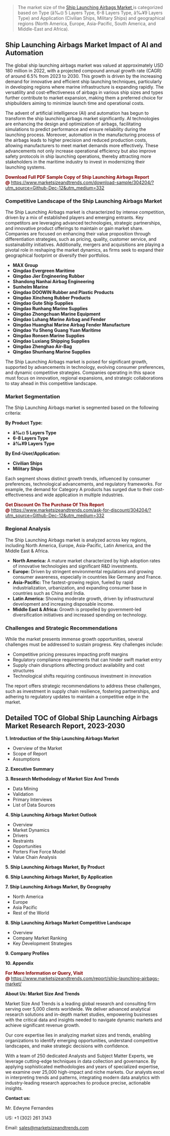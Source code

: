 <blockquote><p>The market size of the <a href="https://www.marketsizeandtrends.com/download-sample/304204/?utm_source=Github-Dec-12&amp;utm_medium=332" target="_blank">Ship Launching Airbags Market </a>is categorized based on Type (â‰¤ 5 Layers Type, 6-8 Layers Type, â‰¥9 Layers Type) and Application (Civilian Ships, Military Ships) and geographical regions (North America, Europe, Asia-Pacific, South America, and Middle-East and Africa).</p></blockquote><p><h2>Ship Launching Airbags Market Impact of AI and Automation</h2><p>The global ship launching airbags market was valued at approximately USD 180 million in 2022, with a projected compound annual growth rate (CAGR) of around 6.5% from 2023 to 2030. This growth is driven by the increasing demand for innovative and efficient ship launching techniques, particularly in developing regions where marine infrastructure is expanding rapidly. The versatility and cost-effectiveness of airbags in various ship sizes and types further contribute to market expansion, making them a preferred choice for shipbuilders aiming to minimize launch time and operational costs.</p><p>The advent of artificial intelligence (AI) and automation has begun to transform the ship launching airbags market significantly. AI technologies are enhancing the design and optimization of airbags, facilitating simulations to predict performance and ensure reliability during the launching process. Moreover, automation in the manufacturing process of the airbags leads to higher precision and reduced production costs, allowing manufacturers to meet market demands more effectively. These advancements not only increase operational efficiency but also improve safety protocols in ship launching operations, thereby attracting more stakeholders in the maritime industry to invest in modernizing their launching systems.</p></p><p><strong><span style="color: #800000;">Download Full PDF Sample Copy of Ship Launching Airbags Report @</span>&nbsp;</strong><a href="https://www.marketsizeandtrends.com/download-sample/304204/?utm_source=Github-Dec-12&amp;utm_medium=332">https://www.marketsizeandtrends.com/download-sample/304204/?utm_source=Github-Dec-12&amp;utm_medium=332</a></p><h3>Competitive Landscape of the Ship Launching Airbags Market</h3><p>The Ship Launching Airbags market is characterized by intense competition, driven by a mix of established players and emerging entrants. Key competitors are leveraging advanced technologies, strategic partnerships, and innovative product offerings to maintain or gain market share. Companies are focused on enhancing their value proposition through differentiation strategies, such as pricing, quality, customer service, and sustainability initiatives. Additionally, mergers and acquisitions are playing a pivotal role in reshaping the market dynamics, as firms seek to expand their geographical footprint or diversify their portfolios.</p><p><strong><p><ul><li>MAX Group </li><li> Qingdao Evergreen Maritime </li><li> Qingdao Jier Engineering Rubber </li><li> Shandong Nanhai Airbag Engineering </li><li> Sunhelm Marine </li><li> Qingdao DOOWIN Rubber and Plastic Products </li><li> Qingdao Xincheng Rubber Products </li><li> Qingdao Gute Ship Supplies </li><li> Qingdao Runhang Marine Supplies </li><li> Qingdao Zhongchuan Marine Equipment </li><li> Qingdao Luhang Marine Airbag and Fender </li><li> Qingdao Huanghai Marine Airbag Fender Manufacture </li><li> Qingdao Yu Sheng Guang Yuan Maritime </li><li> Qingdao Ronsen Marine Supplies </li><li> Qingdao Luxiang Shipping Supplies </li><li> Qingdao Zhenghao Air-Bag </li><li> Qingdao Shunhang Marine Supplies</p></li></ul></p></strong></p><p>The Ship Launching Airbags market is poised for significant growth, supported by advancements in technology, evolving consumer preferences, and dynamic competitive strategies. Companies operating in this space must focus on innovation, regional expansions, and strategic collaborations to stay ahead in this competitive landscape.</p><h3>Market Segmentation</h3><p>The Ship Launching Airbags market is segmented based on the following criteria:</p><p><strong>By Product Type:</strong></p><p><strong><p><ul><li>â‰¤ 5 Layers Type </li><li> 6-8 Layers Type </li><li> â‰¥9 Layers Type</p></li></ul></p></strong></p><p><strong>By End-User/Application:</strong></p><p><strong><p><ul><li>Civilian Ships </li><li> Military Ships</p></li></ul></p></strong></p><p>Each segment shows distinct growth trends, influenced by consumer preferences, technological advancements, and regulatory frameworks. For example, the demand for Category A products has surged due to their cost-effectiveness and wide application in multiple industries.</p><p><strong><span style="color: #800000;">Get Discount On The Purchase Of This Report @&nbsp;</span></strong><a href="https://www.marketsizeandtrends.com/ask-for-discount/304204/?utm_source=Github-Dec-12&amp;utm_medium=332">https://www.marketsizeandtrends.com/ask-for-discount/304204/?utm_source=Github-Dec-12&amp;utm_medium=332</a></p><h3>Regional Analysis</h3><p>The Ship Launching Airbags market is analyzed across key regions, including North America, Europe, Asia-Pacific, Latin America, and the Middle East &amp; Africa.</p><ul><li><strong>North America:</strong> A mature market characterized by high adoption rates of innovative technologies and significant R&amp;D investments.</li><li><strong>Europe:</strong> Driven by stringent environmental regulations and growing consumer awareness, especially in countries like Germany and France.</li><li><strong>Asia-Pacific:</strong> The fastest-growing region, fueled by rapid industrialization, urbanization, and expanding consumer base in countries such as China and India.</li><li><strong>Latin America:</strong> Showing moderate growth, driven by infrastructural development and increasing disposable income.</li><li><strong>Middle East &amp; Africa:</strong> Growth is propelled by government-led diversification initiatives and increased spending on technology.</li></ul><h3>Challenges and Strategic Recommendations</h3><p>While the market presents immense growth opportunities, several challenges must be addressed to sustain progress. Key challenges include:</p><ul><li>Competitive pricing pressures impacting profit margins</li><li>Regulatory compliance requirements that can hinder swift market entry</li><li>Supply chain disruptions affecting product availability and cost structures</li><li>Technological shifts requiring continuous investment in innovation</li></ul><p>The report offers strategic recommendations to address these challenges, such as investment in supply chain resilience, fostering partnerships, and adhering to regulatory updates to maintain a competitive edge in the market.</p><h2>Detailed TOC of Global Ship Launching Airbags Market Research Report, 2023-2030</h2><p><strong>1. Introduction of the Ship Launching Airbags Market</strong></p><ul><li>Overview of the Market</li><li>Scope of Report</li><li>Assumptions&nbsp;</li></ul><p><strong>2. Executive Summary</strong></p><p><strong>3. Research Methodology of <strong>Market Size And Trends</strong></strong></p><ul><li>Data Mining</li><li>Validation</li><li>Primary Interviews</li><li>List of Data Sources&nbsp;</li></ul><p><strong>4. Ship Launching Airbags Market Outlook</strong></p><ul><li>Overview</li><li>Market Dynamics</li><li>Drivers</li><li>Restraints</li><li>Opportunities</li><li>Porters Five Force Model</li><li>Value Chain Analysis&nbsp;</li></ul><p><strong>5. Ship Launching Airbags Market, By Product</strong></p><p><strong>6. Ship Launching Airbags Market, By Application</strong></p><p><strong>7. Ship Launching Airbags Market, By Geography</strong></p><ul><li>North America</li><li>Europe</li><li>Asia Pacific</li><li>Rest of the World&nbsp;</li></ul><p><strong>8. Ship Launching Airbags Market Competitive Landscape</strong></p><ul><li>Overview</li><li>Company Market Ranking</li><li>Key Development Strategies&nbsp;</li></ul><p><strong>9. Company Profiles</strong></p><p><strong>10. Appendix</strong></p><p><strong><span style="color: #800000;">For More Information or Query, Visit @&nbsp;</span></strong><a href="https://www.marketsizeandtrends.com/report/ship-launching-airbags-market/">https://www.marketsizeandtrends.com/report/ship-launching-airbags-market/</a></p><p></p><p><strong>About Us:&nbsp;Market Size And Trends</strong></p><p>Market Size And Trends&nbsp;is a leading global research and consulting firm serving over 5,000 clients worldwide. We deliver advanced analytical research solutions and in-depth market studies, empowering businesses with the critical data and insights needed to navigate dynamic markets and achieve significant revenue growth.</p><p>Our core expertise lies in analyzing market sizes and trends, enabling organizations to identify emerging opportunities, understand competitive landscapes, and make strategic decisions with confidence.</p><p>With a team of 250 dedicated Analysts and Subject Matter Experts, we leverage cutting-edge techniques in data collection and governance. By applying sophisticated methodologies and years of specialized expertise, we examine over 25,000 high-impact and niche markets. Our analysts excel in interpreting trends and patterns, integrating modern data analytics with industry-leading research approaches to produce precise, actionable insights.</p><p><strong>Contact us:</strong></p><p>Mr. Edwyne Fernandes</p><p>US: +1 (302) 261 3143</p><p>Email: <a href="mailto:sales@marketsizeandtrends.com">sales@marketsizeandtrends.com</a>&nbsp;</p>
